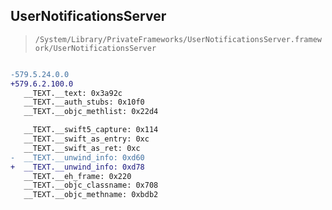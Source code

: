 ## UserNotificationsServer

> `/System/Library/PrivateFrameworks/UserNotificationsServer.framework/UserNotificationsServer`

```diff

-579.5.24.0.0
+579.6.2.100.0
   __TEXT.__text: 0x3a92c
   __TEXT.__auth_stubs: 0x10f0
   __TEXT.__objc_methlist: 0x22d4

   __TEXT.__swift5_capture: 0x114
   __TEXT.__swift_as_entry: 0xc
   __TEXT.__swift_as_ret: 0xc
-  __TEXT.__unwind_info: 0xd60
+  __TEXT.__unwind_info: 0xd78
   __TEXT.__eh_frame: 0x220
   __TEXT.__objc_classname: 0x708
   __TEXT.__objc_methname: 0xbdb2

```
